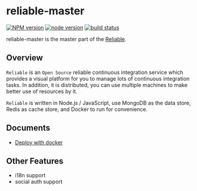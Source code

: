 # reliable-master

[![NPM version][npm-image]][npm-url]
[![node version][node-image]][node-url]
[![build status][travis-image]][travis-url]

[npm-image]: https://img.shields.io/npm/v/reliable-master.svg?style=flat-square
[npm-url]: https://npmjs.org/package/reliable-master
[node-image]: https://img.shields.io/badge/node.js-%3E=_4.2.1-green.svg?style=flat-square
[node-url]: http://nodejs.org/download/
[travis-image]: https://img.shields.io/travis/reliablejs/reliable-master.svg?style=flat-square
[travis-url]: https://travis-ci.org/reliablejs/reliable-master

reliable-master is the master part of the [Reliable](https://github.com/reliablejs).

## Overview

`Reliable` is an `Open Source` reliable continuous integration service which provides a visual platform for you to manage lots of continuous integration tasks. In addition, it is distributed, you can use multiple machines to make better use of resources by it.

`Reliable` is written in Node.js / JavaScript, use MongoDB as the data store, Redis as cache store, and Docker to run for convenience.

## Documents

- [Deploy with docker](//macacajs.github.io/macaca/)

## Other Features

- i18n support
- social auth support

